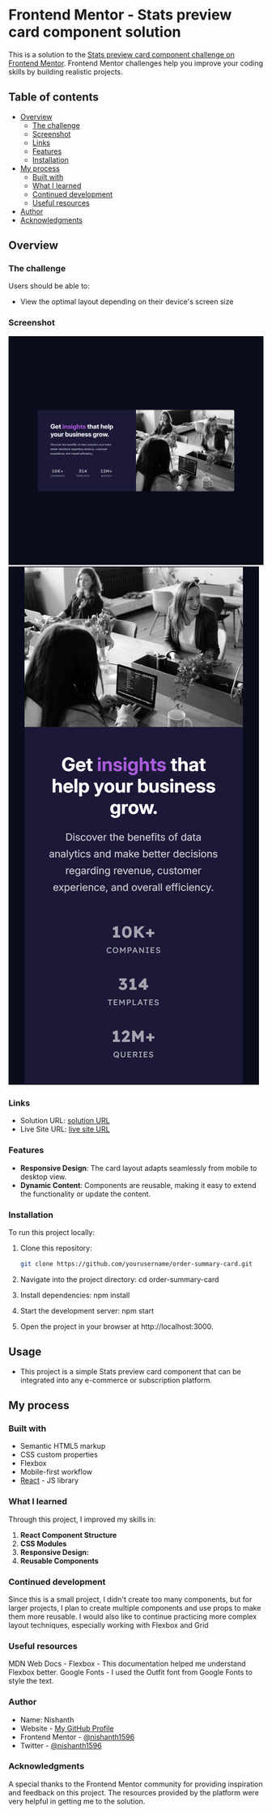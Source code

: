 # Frontend Mentor - Stats preview card component solution

This is a solution to the [Stats preview card component challenge on Frontend Mentor](https://www.frontendmentor.io/challenges/stats-preview-card-component-8JqbgoU62). Frontend Mentor challenges help you improve your coding skills by building realistic projects.

## Table of contents

- [Overview](#overview)
  - [The challenge](#the-challenge)
  - [Screenshot](#screenshot)
  - [Links](#links)
  - [Features](#Features)
  - [Installation](#Installation)
- [My process](#my-process)
  - [Built with](#built-with)
  - [What I learned](#what-i-learned)
  - [Continued development](#continued-development)
  - [Useful resources](#useful-resources)
- [Author](#author)
- [Acknowledgments](#acknowledgments)

## Overview

### The challenge

Users should be able to:

- View the optimal layout depending on their device's screen size

### Screenshot

![Mobile view](./screenshot.png)
![Desktop view](./screenshot1.png)

### Links

- Solution URL: [solution URL](https://github.com/nishanth1596/stats-preview-card-component)
- Live Site URL: [live site URL](https://nishanth-stats-preview-component.netlify.app/)

### Features

- **Responsive Design**: The card layout adapts seamlessly from mobile to desktop view.
- **Dynamic Content**: Components are reusable, making it easy to extend the functionality or update the content.

### Installation

To run this project locally:

1. Clone this repository:

   ```bash
   git clone https://github.com/yourusername/order-summary-card.git
   ```

2. Navigate into the project directory:
   cd order-summary-card

3. Install dependencies:
   npm install

4. Start the development server:
   npm start

5. Open the project in your browser at http://localhost:3000.

## Usage

- This project is a simple Stats preview card component that can be integrated into any e-commerce or subscription platform.

## My process

### Built with

- Semantic HTML5 markup
- CSS custom properties
- Flexbox
- Mobile-first workflow
- [React](https://reactjs.org/) - JS library

### What I learned

Through this project, I improved my skills in:

1. **React Component Structure**
2. **CSS Modules**
3. **Responsive Design:**
4. **Reusable Components**

### Continued development

Since this is a small project, I didn't create too many components, but for larger projects, I plan to create multiple components and use props to make them more reusable. I would also like to continue practicing more complex layout techniques, especially working with Flexbox and Grid

### Useful resources

MDN Web Docs - Flexbox - This documentation helped me understand Flexbox better.
Google Fonts - I used the Outfit font from Google Fonts to style the text.

### Author

- Name: Nishanth
- Website - [My GitHub Profile](https://github.com/nishanth1596)
- Frontend Mentor - [@nishanth1596](https://www.frontendmentor.io/profile/nishanth1596)
- Twitter - [@nishanth1596](https://x.com/nishanth1596)

### Acknowledgments

A special thanks to the Frontend Mentor community for providing inspiration and feedback on this project. The resources provided by the platform were very helpful in getting me to the solution.

